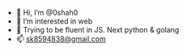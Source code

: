 - 👋 Hi, I’m @0shah0
- 👀 I’m interested in web
- 🌱 Trying to be fluent in JS. Next python & golang
- 📫 sk8594838@gmail.com

